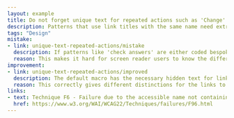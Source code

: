 ```yaml
---
layout: example
title: Do not forget unique text for repeated actions such as 'Change'
description: Patterns that use link titles with the same name need extra attention to make sure they are still unique for screen readers.
tags: "Design"
mistake:
- link: unique-text-repeated-actions/mistake
  description: If patterns like 'check answers' are either coded bespoke (rather than using the GOV.UK Frontend macros) or not checked with screen readers, it may miss content needed for screen readers.
  reason: This makes it hard for screen reader users to know the difference between links, and also breaks WCAG standards.
improvement:
- link: unique-text-repeated-actions/improved
  description: The default macro has the necessary hidden text for links that are otherwise shown with the same text.
  reason: This correctly gives different distinctions for the links to screen reader users.
links:
- text: Technique F6 - Failure due to the accessible name not containing the visible label text (WCAG 2.2)
  href: https://www.w3.org/WAI/WCAG22/Techniques/failures/F96.html
---
```

